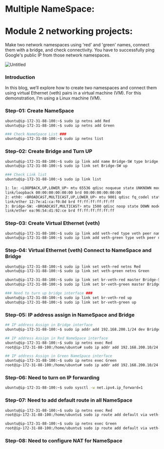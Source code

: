  # Multiple NameSpace:

# Module 2 networking projects:

Make two network namespaces using 'red' and 'green' names, connect them with a bridge, and check connectivity. You have to successfully ping Google's public IP from those network namespaces. 

![Untitled](https://prod-files-secure.s3.us-west-2.amazonaws.com/33e3c75a-f50a-42f8-a97c-331d37626287/27056248-fd22-4abb-8c67-1524c8da7233/Untitled.png)

### **Introduction**

In this blog, we’ll explore how to create two namespaces and connect them using virtual Ethernet (veth) pairs in a virtual machine (VM). For this demonstration, I’m using a Linux machine (VM).

### Step-01:   Create NameSpace

```bash
ubuntu@ip-172-31-88-100:~$ sudo ip netns add Red
ubuntu@ip-172-31-88-100:~$ sudo ip netns add Green

### Check NameSpace List ###
ubuntu@ip-172-31-88-100:~$ sudo ip netns list
```

### Step-02: Create Bridge and Turn UP

```bash
ubuntu@ip-172-31-88-100:~$ sudo ip link add name Bridge-SW type bridge
ubuntu@ip-172-31-88-100:~$ sudo ip link set Bridge-SW up

### Check Link list
ubuntu@ip-172-31-88-100:~$ sudo ip link list

1: lo: <LOOPBACK,UP,LOWER_UP> mtu 65536 qdisc noqueue state UNKNOWN mode DEFAULT group default qlen 1000
link/loopback 00:00:00:00:00:00 brd 00:00:00:00:00:00
2: eth0: <BROADCAST,MULTICAST,UP,LOWER_UP> mtu 9001 qdisc fq_codel state UP mode DEFAULT group default qlen 1000
link/ether 12:7e:a1:ca:f0:8d brd ff:ff:ff:ff:ff:ff
3: Bridge-SW: <BROADCAST,MULTICAST> mtu 1500 qdisc noop state DOWN mode DEFAULT group default qlen 1000
link/ether ea:96:54:d1:92:ce brd ff:ff:ff:ff:ff:ff
```

### Step-03: Create Virtual Ethernet (veth)

```bash
ubuntu@ip-172-31-88-100:~$ sudo ip link add veth-red type veth peer name br-veth-red
ubuntu@ip-172-31-88-100:~$ sudo ip link add veth-green type veth peer name br-veth-green

```

### Step-04: Virtual Ethernet (veth) Connect to NameSpace and Bridge

```bash
ubuntu@ip-172-31-88-100:~$ sudo ip link set veth-red netns Red
ubuntu@ip-172-31-88-100:~$ sudo ip link set veth-green netns Green

ubuntu@ip-172-31-88-100:~$ sudo ip link set br-veth-red master Bridge-SW
ubuntu@ip-172-31-88-100:~$ sudo ip link set br-veth-green master Bridge-SW

### Need to turn up bridge interface ###
ubuntu@ip-172-31-88-100:~$ sudo ip link set br-veth-red up
ubuntu@ip-172-31-88-100:~$ sudo ip link set br-veth-green up
```

### Step-05: IP address assign in NameSpace and Bridge

```bash
## IP address Assign in Bridge interface
ubuntu@ip-172-31-88-100:~$ sudo ip addr add 192.168.200.1/24 dev Bridge-SW

## IP address Assign in Red NameSpace interface
ubuntu@ip-172-31-88-100:~$ sudo ip netns exec Red
root@ip-172-31-88-100:/home/ubuntu# sudo ip addr add 192.168.200.10/24 dev veth-red

## IP address Assign in Green NameSpace interface
ubuntu@ip-172-31-88-100:~$ sudo ip netns exec Green
root@ip-172-31-88-100:/home/ubuntu# sudo ip addr add 192.168.200.10/24 dev veth-green

```

### Step-06: Need to turn on IP forwarding

```bash
ubuntu@ip-172-31-88-100:~$ sudo sysctl -w net.ipv4.ip_forward=1
```

### Step-07: Need to add default route in all NameSpace

```bash
ubuntu@ip-172-31-88-100:~$ sudo ip netns exec Red
root@ip-172-31-88-100:/home/ubuntu$ sudo ip route add default via veth-red

ubuntu@ip-172-31-88-100:~$ sudo ip netns exec Green
root@ip-172-31-88-100:/home/ubuntu$ sudo ip route add default via veth-green
```

### Step-08: Need to configure NAT for NameSpace